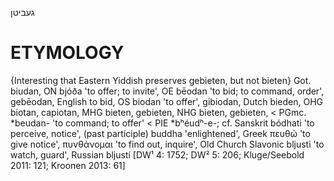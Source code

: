 געביטן

ETYMOLOGY
===========
{Interesting that Eastern Yiddish preserves gebieten, but not bieten}
Got. biudan, ON bjóða 'to offer; to invite', OE bēodan 'to bid; to command, order', gebēodan, English to bid, OS biodan 'to offer', gibiodan, Dutch bieden, OHG biotan, capiotan, MHG bieten, gebieten, NHG bieten, gebieten, < PGmc. *beudan- 'to command; to offer' < PIE *bʰéudʰ-e-; cf. Sanskrit bódhati 'to perceive, notice', (past participle) buddha 'enlightened', Greek πευθώ 'to give notice', πυνθάνομαι 'to find out, inquire', Old Church Slavonic bljusti 'to watch, guard', Russian bljustí
[DW¹ 4: 1752; DW² 5: 206; Kluge/Seebold 2011: 121; Kroonen 2013: 61]